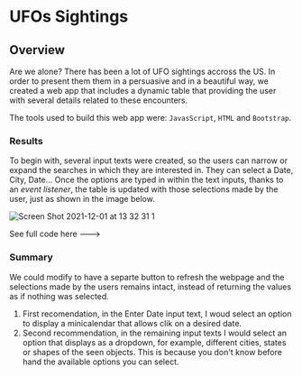 # UFOs Sightings

## Overview

Are we alone? There has been a lot of UFO sightings accross the US. In order to present them them in a persuasive and in a beautiful way, we created a web app that includes a dynamic table that providing the user with several details related to these encounters.

The tools used to build this web app were: ```JavasScript```, ```HTML``` and ```Bootstrap```.

### Results

To begin with, several input texts were created, so the users can narrow or expand the searches in which they are interested in. They can select a Date, City, Date... Once the options are typed in within the text inputs, thanks to an *event listener*, the table is updated with those selections made by the user, just as shown in the image below.

![Screen Shot 2021-12-01 at 13 32 31 1](https://user-images.githubusercontent.com/78564912/144696172-d1cb3ce6-040d-4bde-aedf-f6c1dead482f.png)

See full code here --->

### Summary

We could modify to have a separte button to refresh the webpage and the selections made by the users remains intact, instead of returning the values as if nothing was selected.

1. First recomendation, in the Enter Date input text, I woud select an option to display a minicalendar that allows clik on a desired date.
2. Second recommendation, in the remaining input texts I would select an option that displays as a dropdown, for example,  different cities, states or shapes of the seen objects. This is because you don't know before hand the available options you can select.
